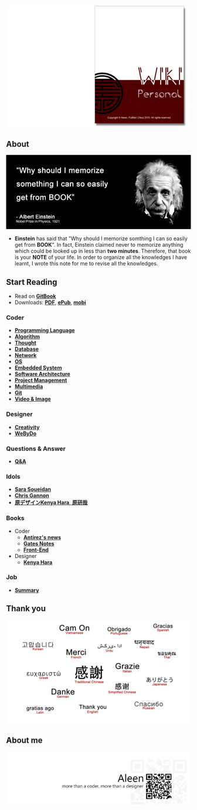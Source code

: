 <a href="https://www.gitbook.com/read/book/aleen42/personalwiki" target="_blank"><img src="./cover_read.jpg"></a>

## About

<img src="./photo.png">

- **Einstein** has said that "Why should I memorize somthing I can so easily get from **BOOK**". In fact, Einstein claimed never to memorize anything which could be looked up in less than **two minutes**. Therefore, that book is your **NOTE** of your life. In order to organize all the knowledges I have learnt, I wrote this note for me to revise all the knowledges.

## Start Reading

- Read on [**GitBook**](https://www.gitbook.com/read/book/aleen42/personalwiki)
- Downloads: [**PDF**](https://www.gitbook.com/download/pdf/book/aleen42/personalwiki), [**ePub**](https://www.gitbook.com/download/epub/book/aleen42/personalwiki), [**mobi**](https://www.gitbook.com/download/mobi/book/aleen42/personalwiki)

### Coder
 * [**Programming Language**](./Programming/ProgrammingMenu.md)
 * [**Algorithm**](./Algorithmn/AlgorithmnMenu.md)
 * [**Thought**](./Thought/ThoughtMenu.md)
 * [**Database**](./Database/Database.md)
 * [**Network**](./Network/Network.md)
 * [**OS**](./OS/OS.md)
 * [**Embedded System**](./Embedded_System/Embedded_System.md)
 * [**Software Architecture**](./Architecture/Architecture.md)
 * [**Project Management**](./projectManagement/projectManagement.md)
 * [**Multimedia**](./Multimedia/Multimedia.md)
 * [**Git**](./git/git.md)
 * [**Video & Image**](./vi/vi.md)

### Designer
 * [**Creativity**](./Creativity/Creativity.md)
 * [**WeByDo**](http://www.webydo.com/)

### Questions & Answer

* [**Q&A**](./qa/qa.md)

### Idols
 * [**Sara Soueidan**](http://sarasoueidan.com/)
 * [**Chris Gannon**](http://blog.gannon.tv/)
 * [**原デザインKenya Hara**, **原研哉**](http://www.ndc.co.jp/hara/en/)

### Books
- Coder
	- [**Antirez's news**](./antirez/antirez.md)
 	- [**Gates Notes**](http://www.gatesnotes.com/books)
 	- [**Front-End**](./frontend/frontend.md)
- Designer
	- [**Kenya Hara**](./kenyahara/kenyahara.md)

### Job
- [**Summary**](./summary/summary.md)

## Thank you

<img src="./Thank_you.png">

## About me
<a href="http://aleen42.github.io/" target="_blank" ><img src="./pic/tail.gif"></a>

